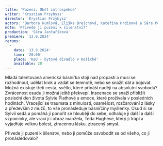 ```yaml
---
title: 'Puzení: Oběť introspekce'
writer: 'Krystian Przybysz'
director: 'Krystian Przybysz'
actors: 'Barbora Humlová, Eliška Brejchová, Kateřina Hrdinová a Sára Pospíšilová'
note: 'Přivede ji puzení k šílenství?'
production: 'Sára Jančaříková'
premiere: '13.9.2024'
reruns:
  -  
    date: '13.9.2024'
    time: '20:00'
    place: 'H2O - bytové divadlo v Košické'
    available: 20
---
```

Mladá talentovaná americká básnířka stojí nad propastí a musí se rozhodnout, udělat krok a vzdát se temnotě, nebo se snažit dál a bojovat. Možná existuje třetí cesta, světlo, které přináší naději na absolutní svobodu? Zvrácenost osudu ji možná ještě překvapí. 
Inscenace se snaží přiblížit poslední den života Sylvie Plathové a emoce, které prožívala v posledních hodinách. Vracející se traumata z minulosti, osamělost, rozčarování z lásky a především z mužů, to vše pronásleduje básnířčiny myšlenky. Osud si se Sylvií sedá a pomáhá jí ponořit se hlouběji do sebe, odhaluje jí další a další vzpomínky, ale vrací jí i obraz manžela, Teda Hughese, který ji trápí a vyjadřuje velkou bolest, ztracenou lásku, ztracený smysl.

Přivede ji puzení k šílenství, nebo jí pomůže osvobodit se od všeho, co ji pronásledovalo?
